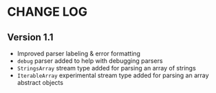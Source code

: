 # CHANGE LOG

## Version 1.1

* Improved parser labeling & error formatting
* `debug` parser added to help with debugging parsers
* `StringsArray` stream type added for parsing an array of strings
* `IterableArray` experimental stream type added for parsing an array abstract objects